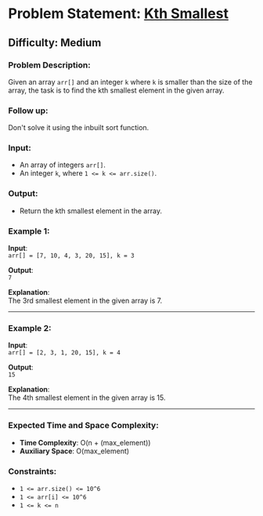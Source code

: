 # Problem Statement: [Kth Smallest](https://www.geeksforgeeks.org/problems/kth-smallest-element5635/1)

## Difficulty: Medium

### Problem Description:

Given an array `arr[]` and an integer `k` where `k` is smaller than the size of the array, the task is to find the kth smallest element in the given array.

### Follow up:

Don't solve it using the inbuilt sort function.

### Input:

- An array of integers `arr[]`.
- An integer `k`, where `1 <= k <= arr.size()`.

### Output:

- Return the kth smallest element in the array.

### Example 1:

**Input**:  
`arr[] = [7, 10, 4, 3, 20, 15], k = 3`

**Output**:  
`7`

**Explanation**:  
The 3rd smallest element in the given array is 7.

---

### Example 2:

**Input**:  
`arr[] = [2, 3, 1, 20, 15], k = 4`

**Output**:  
`15`

**Explanation**:  
The 4th smallest element in the given array is 15.

---

### Expected Time and Space Complexity:

- **Time Complexity**: O(n + (max_element))
- **Auxiliary Space**: O(max_element)

### Constraints:

- `1 <= arr.size() <= 10^6`
- `1 <= arr[i] <= 10^6`
- `1 <= k <= n`
